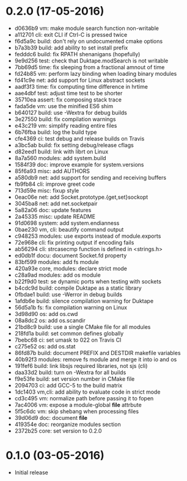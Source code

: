 
# 0.2.0 (17-05-2016)

* d0636b9 vm: make module search function non-writable
* a112701 cli: exit CLI if Ctrl-C is pressed twice
* f6d5a9c build: don't rely on undocumented cmake options
* b7a3b39 build: add ability to set install prefix
* fedddc6 build: fix RPATH shenanigans (hopefully)
* 9e9d256 test: check that Duktape.modSearch is not writable
* 7bb69d5 time: fix sleeping from a fractional amnout of time
* fd24b85 vm: perform lazy binding when loading binary modules
* fd41c9e net: add support for Linux abstract sockets
* aadf3f3 time: fix computing time difference in hrtime
* aae4dbf test: adjust time test to be shorter
* 35710ea assert: fix composing stack trace
* fada5de vm: use the minified ES6 shim
* b640127 build: use -Wextra for debug builds
* 3e27550 build: fix compilation warnings
* e43c219 vm: simplify reading entire files
* 6b76fba build: log the build type
* cfe4369 ci: test debug and release builds on Travis
* a3bc5ab build: fix setting debug/release cflags
* d82eed1 build: link with librt on Linux
* 8a7a560 modules: add system.build
* 1584f39 doc: improve example for system.versions
* 85f6a93 misc: add AUTHORS
* a580db9 net: add support for sending and receiving buffers
* fb9fb84 cli: improve greet code
* 713d59e misc: fixup style
* 0eac06e net: add Socket.prototype.{get,set}sockopt
* 3045ba8 net: add net.socketpair
* 5a82a06 doc: update features
* 2a45335 misc: update README
* 91d0698 system: add system.endianness
* 0bae230 vm, cli: beautify command output
* c948253 modules: use exports instead of module.exports
* 72e968e cli: fix printing output if encoding fails
* ab56294 cli: strcasecmp function is defined in <strings.h>
* ed0db1f docu: document Socket.fd property
* 83bf599 modules: add fs module
* 420a93e core, modules: declare strict mode
* c28a9ad modules: add os module
* b22f9d0 test: se dynamic ports when testing with sockets
* b4cdc9d build: compile Duktape as a static library
* 0fbdae1 build: use -Werror in debug builds
* 1afdb6e build: silence compilation warning for Duktape
* 56d5a1b fs: fix compilation warning on Linux
* 3d98d90 os: add os.cwd
* 08a8dc2 os: add os.scandir
* 21bd8c9 build: use a single CMake file for all modules
* 218fd1a build: set common defines globally
* 7bebc68 ci: set umask to 022 on Travis CI
* c275e52 os: add os.stat
* 86fd87b build: document PREFIX and DESTDIR makefile variables
* 40b92f3 modules: remove fs module and merge it into io and os
* 191fef6 build: link libsjs required libraries, not sjs (cli)
* daa33d2 build: turn on -Wextra for all builds
* f9e53fe build: set version number in CMake file
* 2094703 ci: add GCC-5 to the build matrix
* 1dc1403 vm,cli: add ability to evaluate code in strict mode
* cd3c495 vm: normalize path before passing it to fopen
* 7ac4006 vm: expose a module-global __file__ attrbute
* 5f5c6dc vm: skip shebang when processing files
* 39d06d9 doc: document __file__
* 419354e doc: reorganize modules section
* 2372b25 core: set version to 0.2.0


# 0.1.0 (03-05-2016)

* Initial release
